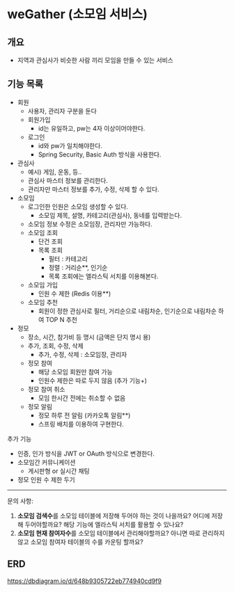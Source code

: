 # weGather (소모임 서비스)

## 개요
- 지역과 관심사가 비슷한 사람 끼리 모임을 만들 수 있는 서비스


## 기능 목록
- 회원
    - 사용자, 관리자 구분을 둔다
    - 회원가입
        - id는 유일하고, pw는 4자 이상이어야한다.
    - 로그인
        - id와 pw가 일치해야한다.
        - Spring Security,  Basic Auth 방식을 사용한다.
- 관심사
    - 예시) 게임, 운동, 등..
    - 관심사 마스터 정보를 관리한다.
    - 관리자만 마스터 정보를 추가, 수정, 삭제 할 수 있다.
- 소모임
    - 로그인한 인원은 소모임 생성할 수 있다.
        - 소모임 제목, 설명, 카테고리(관심사), 동네를 입력받는다.
    - 소모임 정보 수정은 소모임장, 관리자만 가능하다.
    - 소모임 조회
        - 단건 조회
        - 목록 조회
            - 필터 : 카테고리
            - 정렬 : 거리순**, 인기순
            - 목록 조회에는 엘라스틱 서치를 이용해본다.
    - 소모임 가입
        - 인원 수 제한 (Redis 이용**)
    - 소모임 추천
        - 회원이 정한 관심사로 필터, 거리순으로 내림차순, 인기순으로 내림차순 하여 TOP N 추천
- 정모
    - 장소, 시간, 참가비 등 명시 (금액은 단지 명시 용)
    - 추가, 조회, 수정, 삭제
        - 추가, 수정, 삭제 : 소모임장, 관리자
    - 정모 참여
        - 해당 소모임 회원만 참여 가능
        - 인원수 제한은 따로 두지 않음 (추가 기능+)
    - 정모 참여 취소
        - 모임 한시간 전에는 취소할 수 없음
    - 정모 알림
        - 정모 하루 전 알림 (카카오톡 알림**)
        - 스프링 배치를 이용하여 구현한다.


추가 기능

- 인증, 인가 방식을 JWT or OAuth 방식으로 변경한다.
- 소모임간 커뮤니케이션
    - 게시판형 or 실시간 채팅
- 정모 인원 수 제한 두기

---

문의 사항:

1. **소모임 검색수**를 소모임 테이블에 저장해 두어야 하는 것이 나을까요? 어디에 저장해 두어야할까요? 해당 기능에 엘라스틱 서치를 활용할 수 있나요?
2. **소모임 현재 참여자수**를 소모임 테이블에서 관리해야할까요? 아니면 따로 관리하지 않고 소모임 참여자 테이블의 수를 카운팅 할까요?



## ERD
https://dbdiagram.io/d/648b9305722eb774940cd9f9
